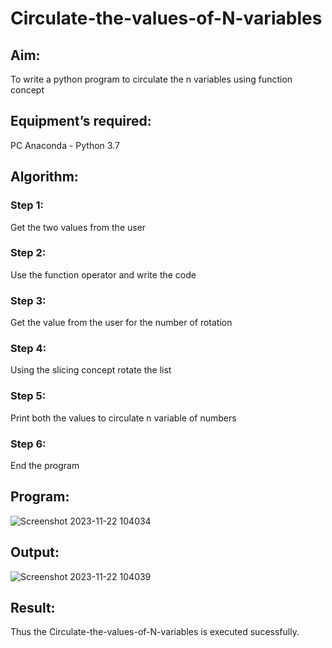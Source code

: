 # Circulate-the-values-of-N-variables
## Aim:
To write a python program to circulate the n variables using function concept
## Equipment’s required:
PC
Anaconda - Python 3.7
## Algorithm: 
### Step 1:
Get the two values from the user
### Step 2: 
Use the function operator and write the code
### Step 3: 
Get the value from the user for the number of rotation
### Step 4: 
Using the slicing concept rotate the list

### Step 5: 
Print both the values to circulate n variable of numbers
### Step 6: 
End the program
## Program:
![Screenshot 2023-11-22 104034](https://github.com/subikshan2006/Circulate-the-values-of-N-variables/assets/139841805/812db7fb-918e-4ebb-955c-1c6addf382d7)

## Output:
![Screenshot 2023-11-22 104039](https://github.com/subikshan2006/Circulate-the-values-of-N-variables/assets/139841805/f44621db-a8a8-475b-8356-2ddb3ebe08ec)

## Result:
Thus the Circulate-the-values-of-N-variables is executed sucessfully.



